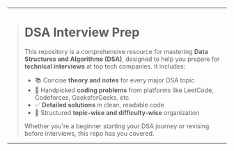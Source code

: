 
---



> # DSA Interview Prep
>
> This repository is a comprehensive resource for mastering **Data Structures and Algorithms (DSA)**, designed to help you prepare for **technical interviews** at top tech companies. It includes:
>
> * 📚 Concise **theory and notes** for every major DSA topic
> * 🧠 Handpicked **coding problems** from platforms like LeetCode, Codeforces, GeeksforGeeks, etc.
> * ✅ **Detailed solutions** in clean, readable code
> * 🔁 Structured **topic-wise and difficulty-wise** organization
>
> Whether you're a beginner starting your DSA journey or revising before interviews, this repo has you covered.

---

